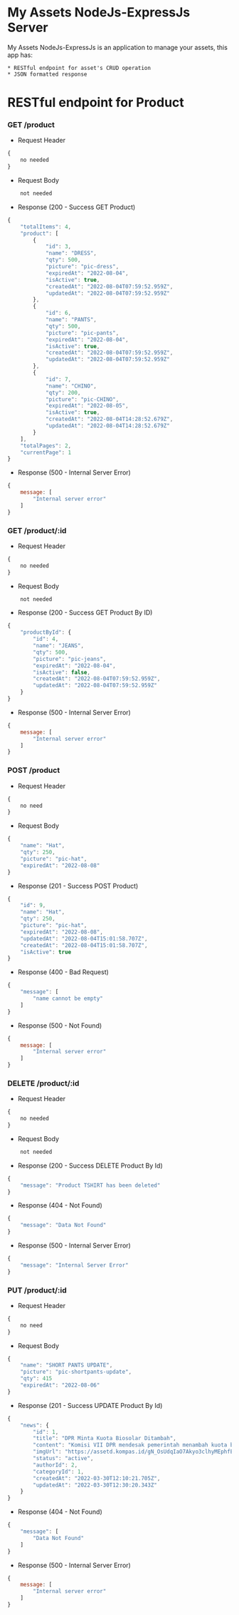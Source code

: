 # My Assets NodeJs-ExpressJs Server

My Assets NodeJs-ExpressJs is an application to manage your assets, this app has:

    * RESTful endpoint for asset's CRUD operation
    * JSON formatted response


# RESTful endpoint for Product


### GET /product

- Request Header
```js
{
    no needed
}
```

- Request Body
```js
    not needed
```

- Response (200 - Success GET Product)
```js
{
    "totalItems": 4,
    "product": [
        {
            "id": 3,
            "name": "DRESS",
            "qty": 500,
            "picture": "pic-dress",
            "expiredAt": "2022-08-04",
            "isActive": true,
            "createdAt": "2022-08-04T07:59:52.959Z",
            "updatedAt": "2022-08-04T07:59:52.959Z"
        },
        {
            "id": 6,
            "name": "PANTS",
            "qty": 500,
            "picture": "pic-pants",
            "expiredAt": "2022-08-04",
            "isActive": true,
            "createdAt": "2022-08-04T07:59:52.959Z",
            "updatedAt": "2022-08-04T07:59:52.959Z"
        },
        {
            "id": 7,
            "name": "CHINO",
            "qty": 200,
            "picture": "pic-CHINO",
            "expiredAt": "2022-08-05",
            "isActive": true,
            "createdAt": "2022-08-04T14:28:52.679Z",
            "updatedAt": "2022-08-04T14:28:52.679Z"
        }
    ],
    "totalPages": 2,
    "currentPage": 1
}
```

- Response (500 - Internal Server Error)
```js
{
    message: [
        "Internal server error"
    ]
}
```


### GET /product/:id

- Request Header
```js
{
    no needed
}
```

- Request Body
```js
    not needed
```

- Response (200 - Success GET Product By ID)
```js
{
    "productById": {
        "id": 4,
        "name": "JEANS",
        "qty": 500,
        "picture": "pic-jeans",
        "expiredAt": "2022-08-04",
        "isActive": false,
        "createdAt": "2022-08-04T07:59:52.959Z",
        "updatedAt": "2022-08-04T07:59:52.959Z"
    }
}
```

- Response (500 - Internal Server Error)
```js
{
    message: [
        "Internal server error"
    ]
}
```


### POST /product

- Request Header
```js
{
    no need
}
```

- Request Body
```js
{
    "name": "Hat",
    "qty": 250,
    "picture": "pic-hat",
    "expiredAt": "2022-08-08"
}
```

- Response (201 - Success POST Product)
```js
{
    "id": 9,
    "name": "Hat",
    "qty": 250,
    "picture": "pic-hat",
    "expiredAt": "2022-08-08",
    "updatedAt": "2022-08-04T15:01:58.707Z",
    "createdAt": "2022-08-04T15:01:58.707Z",
    "isActive": true
}
```

- Response (400 - Bad Request)
```js
{
    "message": [
        "name cannot be empty"
    ]
}
```

- Response (500 - Not Found)
```js
{
    message: [
        "Internal server error"
    ]
}
```


### DELETE /product/:id

- Request Header
```js
{
    no needed
}
```

- Request Body
```js
    not needed
```

- Response (200 - Success DELETE Product By Id)
```js
{
    "message": "Product TSHIRT has been deleted"
}
```

- Response (404 - Not Found)
```js
{
    "message": "Data Not Found"
}
```

- Response (500 - Internal Server Error)
```js
{
    "message": "Internal Server Error"
}
```


### PUT /product/:id

- Request Header
```js
{
    no need
}
```

- Request Body
```js
{
    "name": "SHORT PANTS UPDATE",
    "picture": "pic-shortpants-update",
    "qty": 415
    "expiredAt": "2022-08-06"
}
```

- Response (201 - Success UPDATE Product By Id)
```js
{
    "news": {
        "id": 1,
        "title": "DPR Minta Kuota Biosolar Ditambah",
        "content": "Komisi VII DPR mendesak pemerintah menambah kuota biosolar sebanyak 2 juta kiloliter tahun ini sehingga total alokasinya naik dari 15,1 juta kiloliter menjadi 17,1 juta kiloliter. Pemerintah juga diminta menjamin pendistribusian biosolar tepat sasaran di daerah.",
        "imgUrl": "https://assetd.kompas.id/gN_OsUdqIaO7Akyo3clhyMEphfE=/1200x799/https%3A%2F%2Fasset.kgnewsroom.com%2Fphoto%2Fpre%2F2022%2F03%2F28%2Fed01bff0-1805-4d95-9189-0a45e10ced36_jpg.jpg",
        "status": "active",
        "authorId": 2,
        "categoryId": 1,
        "createdAt": "2022-03-30T12:10:21.705Z",
        "updatedAt": "2022-03-30T12:30:20.343Z"
    }
}
```

- Response (404 - Not Found)
```js
{
    "message": [
        "Data Not Found"
    ]
}
```

- Response (500 - Internal Server Error)
```js
{
    message: [
        "Internal server error"
    ]
}
```